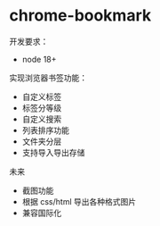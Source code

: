 # chrome-bookmark

开发要求：

- node 18+

实现浏览器书签功能：

- 自定义标签
- 标签分等级
- 自定义搜索
- 列表排序功能
- 文件夹分层
- 支持导入导出存储

未来

- 截图功能
- 根据 css/html 导出各种格式图片
- 兼容国际化